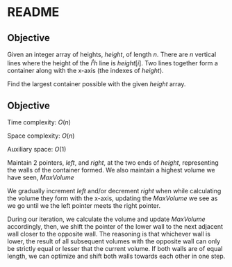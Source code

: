 # README

## Objective

Given an integer array of heights, $height$, of length $n$.
There are $n$ vertical lines where the height of the $i^th$ line is $height[i]$.
Two lines together form a container along with the x-axis (the indexes of $height$).

Find the largest container possible with the given $height$ array.

## Objective

Time complexity: $O(n)$

Space complexity: $O(n)$

Auxiliary space: $O(1)$


Maintain 2 pointers, $left$, and $right$, at the two ends of $height$, representing the walls of the container formed. 
We also maintain a highest volume we have seen, $MaxVolume$

We gradually increment $left$ and/or decrement $right$ when while calculating
the volume they form with the x-axis, updating the $MaxVolume$ we see as we go
until we the left pointer meets the right pointer.

During our iteration, we calculate the volume and update $MaxVolume$ accordingly,
then, we shift the pointer of the lower wall to the next adjacent wall closer
to the opposite wall.
The reasoning is that whichever wall is lower, the result of all subsequent
volumes with the opposite wall can only be strictly equal or lesser that
the current volume.
If both walls are of equal length, we can optimize and shift both walls
towards each other in one step.
